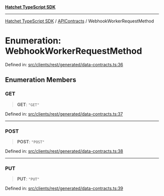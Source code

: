 [**Hatchet TypeScript SDK**](../../../../README.md)

***

[Hatchet TypeScript SDK](../../../../README.md) / [APIContracts](../README.md) / WebhookWorkerRequestMethod

# Enumeration: WebhookWorkerRequestMethod

Defined in: [src/clients/rest/generated/data-contracts.ts:36](https://github.com/hatchet-dev/hatchet/blob/0288a24f2e9f14787135b399bd47182f4d1260d9/sdks/typescript/src/clients/rest/generated/data-contracts.ts#L36)

## Enumeration Members

### GET

> **GET**: `"GET"`

Defined in: [src/clients/rest/generated/data-contracts.ts:37](https://github.com/hatchet-dev/hatchet/blob/0288a24f2e9f14787135b399bd47182f4d1260d9/sdks/typescript/src/clients/rest/generated/data-contracts.ts#L37)

***

### POST

> **POST**: `"POST"`

Defined in: [src/clients/rest/generated/data-contracts.ts:38](https://github.com/hatchet-dev/hatchet/blob/0288a24f2e9f14787135b399bd47182f4d1260d9/sdks/typescript/src/clients/rest/generated/data-contracts.ts#L38)

***

### PUT

> **PUT**: `"PUT"`

Defined in: [src/clients/rest/generated/data-contracts.ts:39](https://github.com/hatchet-dev/hatchet/blob/0288a24f2e9f14787135b399bd47182f4d1260d9/sdks/typescript/src/clients/rest/generated/data-contracts.ts#L39)
